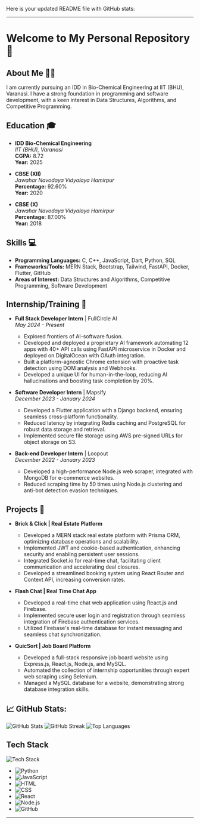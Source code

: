Here is your updated README file with GitHub stats:

---

# Welcome to My Personal Repository 🎉

## About Me 👨‍🎓
I am currently pursuing an IDD in Bio-Chemical Engineering at IIT (BHU), Varanasi. I have a strong foundation in programming and software development, with a keen interest in Data Structures, Algorithms, and Competitive Programming.

## Education 🎓
- **IDD Bio-Chemical Engineering**  
  *IIT (BHU), Varanasi*  
  **CGPA:** 8.72  
  **Year:** 2025

- **CBSE (XII)**  
  *Jawahar Navodaya Vidyalaya Hamirpur*  
  **Percentage:** 92.60%  
  **Year:** 2020

- **CBSE (X)**  
  *Jawahar Navodaya Vidyalaya Hamirpur*  
  **Percentage:** 87.00%  
  **Year:** 2018

## Skills 💻
- **Programming Languages:** C, C++, JavaScript, Dart, Python, SQL
- **Frameworks/Tools:** MERN Stack, Bootstrap, Tailwind, FastAPI, Docker, Flutter, GitHub
- **Areas of Interest:** Data Structures and Algorithms, Competitive Programming, Software Development

## Internship/Training 💼
- **Full Stack Developer Intern** | FullCircle AI  
  *May 2024 - Present*  
  - Explored frontiers of AI-software fusion.
  - Developed and deployed a proprietary AI framework automating 12 apps with 40+ API calls using FastAPI microservice in Docker and deployed on DigitalOcean with OAuth integration.
  - Built a platform-agnostic Chrome extension with proactive task detection using DOM analysis and Webhooks.
  - Developed a unique UI for human-in-the-loop, reducing AI hallucinations and boosting task completion by 20%.

- **Software Developer Intern** | Mapsify  
  *December 2023 - January 2024*  
  - Developed a Flutter application with a Django backend, ensuring seamless cross-platform functionality.
  - Reduced latency by integrating Redis caching and PostgreSQL for robust data storage and retrieval.
  - Implemented secure file storage using AWS pre-signed URLs for object storage on S3.

- **Back-end Developer Intern** | Loopout  
  *December 2022 - January 2023*  
  - Developed a high-performance Node.js web scraper, integrated with MongoDB for e-commerce websites.
  - Reduced scraping time by 50 times using Node.js clustering and anti-bot detection evasion techniques.

## Projects 🚀
- **Brick & Click | Real Estate Platform**  
  - Developed a MERN stack real estate platform with Prisma ORM, optimizing database operations and scalability.
  - Implemented JWT and cookie-based authentication, enhancing security and enabling persistent user sessions.
  - Integrated Socket.io for real-time chat, facilitating client communication and accelerating deal closures.
  - Developed a streamlined booking system using React Router and Context API, increasing conversion rates.

- **Flash Chat | Real Time Chat App**  
  - Developed a real-time chat web application using React.js and Firebase.
  - Implemented secure user login and registration through seamless integration of Firebase authentication services.
  - Utilized Firebase's real-time database for instant messaging and seamless chat synchronization.

- **QuicSort | Job Board Platform**  
  - Developed a full-stack responsive job board website using Express.js, React.js, Node.js, and MySQL.
  - Automated the collection of internship opportunities through expert web scraping using Selenium.
  - Managed a MySQL database for a website, demonstrating strong database integration skills.

## 📈 GitHub Stats:
![GitHub Stats](https://github-readme-stats.vercel.app/api?username=ksahil693&theme=dark&hide_border=false&include_all_commits=true&count_private=true)
![GitHub Streak](https://github-readme-streak-stats.herokuapp.com/?user=ksahil693&theme=dark&hide_border=false)
![Top Languages](https://github-readme-stats.vercel.app/api/top-langs/?username=ksahil693&theme=dark&hide_border=false&include_all_commits=true&count_private=true&layout=compact)


## Tech Stack

![Tech Stack](https://img.shields.io/badge/Tech-Stack-blue?style=for-the-badge&logo=appveyor)

- ![Python](https://img.shields.io/badge/Python-3776AB?style=for-the-badge&logo=python&logoColor=white)
- ![JavaScript](https://img.shields.io/badge/JavaScript-F7DF1E?style=for-the-badge&logo=javascript&logoColor=black)
- ![HTML](https://img.shields.io/badge/HTML-E34F26?style=for-the-badge&logo=html5&logoColor=white)
- ![CSS](https://img.shields.io/badge/CSS-1572B6?style=for-the-badge&logo=css3&logoColor=white)
- ![React](https://img.shields.io/badge/React-61DAFB?style=for-the-badge&logo=react&logoColor=black)
- ![Node.js](https://img.shields.io/badge/Node.js-339933?style=for-the-badge&logo=nodedotjs&logoColor=white)
- ![GitHub](https://img.shields.io/badge/GitHub-100000?style=for-the-badge&logo=github&logoColor=white)

---
